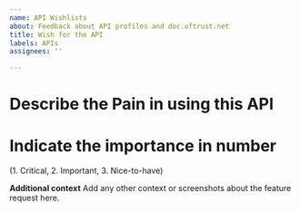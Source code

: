 ```yaml
---
name: API Wishlists
about: Feedback about API profiles and doc.oftrust.net
title: Wish for the API
labels: APIs
assignees: ''

---
```


# Describe the Pain in using this API

# Indicate the importance in number
(1. Critical, 2. Important, 3. Nice-to-have)

**Additional context**
Add any other context or screenshots about the feature request here.
